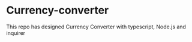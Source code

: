 # Currency-converter
This repo has designed Currency Converter with typescript, Node.js and inquirer
